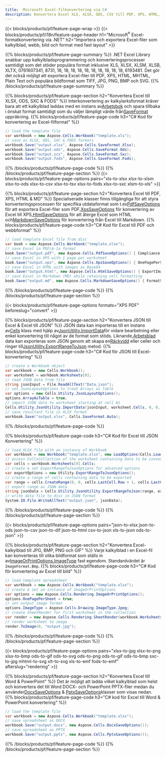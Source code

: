 ```yaml
---
title:  Microsoft Excel-filkonvertering via C#
description: Konvertera Excel XLS, XLSX, ODS, CSV till PDF, XPS, HTML, JPEG, JPEG, 076183, 076183, 8 och bara 1 164 format med 8 andra 4 format kod.
---
```

{{< blocks/products/pf/feature-page-wrap >}}
{{< blocks/products/pf/i18n/feature-page-header h1="Microsoft<sup>&reg;</sup> Excel-formatkonvertering via .NET" h2="Importera och exportera Excel-filer som kalkylblad, webb, bild och format med fast layout" >}}

{{% blocks/products/pf/feature-page-summary %}}
.NET Excel Library snabbar upp kalkylbladsprogrammering och konverteringsprocesser samtidigt som det stöder populära format inklusive XLS, XLSX, XLSM, XLSB, XLTX, 0761607341, 8731, 18, 18, 18, 18, 18, 18, 18, 18, 18, 18, 6193481. Det gör det också möjligt att exportera Excel-filer till PDF, XPS, HTML, MHTML, Plain Text och populära bildformat som TIFF, JPG, PNG, BMP och SVG.
{{% /blocks/products/pf/feature-page-summary %}}

{{% blocks/products/pf/feature-page-section h2="Konvertera Excel till XLSX, ODS, SXC & FODS" %}}
 Interkonvertering av kalkylarksformat kräver bara att ett kalkylblad laddas med en instans av[Arbetsbok](https://reference.aspose.com/cells/net/aspose.cells/workbook) och spara tillbaka i önskat format samtidigt som du väljer lämpligt värde från[SaveFormat](https://reference.aspose.com/cells/net/aspose.cells/saveformat) uppräkning.
{{% blocks/products/pf/feature-page-code h3="C# Kod för konvertering av Excel-filformat" %}}

```cs
// load the template file
var workbook = new Aspose.Cells.Workbook("template.xls");
// save as XLSX, ODS, SXC & FODS formats
workbook.Save("output.xlsx", Aspose.Cells.SaveFormat.Xlsx);
workbook.Save("output.ods", Aspose.Cells.SaveFormat.Ods);
workbook.Save("output.scx", Aspose.Cells.SaveFormat.Sxc);
workbook.Save("output.fods", Aspose.Cells.SaveFormat.Fods);
```
{{% /blocks/products/pf/feature-page-code %}}
{{% /blocks/products/pf/feature-page-section %}}
{{< blocks/products/pf/feature-page-options pairs="xls-to-xlsx xlsx-to-xlsm xlsx-to-ods xlsx-to-csv xlsx-to-tsv xlsx-to-fods xlsx-to-sxc xlsm-to-xls" >}}


{{% blocks/products/pf/feature-page-section h2="Konvertera Excel till PDF, XPS, HTML & MD" %}}
 Specialiserade klasser finns tillgängliga för att styra konverteringsprocessen för specifika utdataformat som t.ex[PdfSaveOptions](https://reference.aspose.com/cells/net/aspose.cells/pdfsaveoptions) för att exportera Excel-filer som PDF,[XpsSaveOptions](https://reference.aspose.com/cells/net/aspose.cells/xpssaveoptions) för konvertering av Excel till XPS,[HtmlSaveOptions](https://reference.aspose.com/cells/net/aspose.cells/htmlsaveoptions) för att återge Excel som HTML och[MarkdownSaveOptions](https://reference.aspose.com/cells/net/aspose.cells/markdownsaveoptions) för konvertering från Excel till Markdown.
{{% blocks/products/pf/feature-page-code h3="C# Kod för Excel till PDF och webbformat" %}}

```cs
// load template Excel file from disc
var book = new Aspose.Cells.Workbook("template.xlsx");
// save Excel in PDF/A-1a format
book.Save("output.pdf", new Aspose.Cells.PdfSaveOptions() { Compliance = PdfComplianceVersion.PdfA1a });
// save Excel in XPS with 1 page per worksheet
book.Save("output.xps", new Aspose.Cells.XpsSaveOptions() { OnePagePerSheet = true });
// save Excel in HTML with images as Base64
book.Save("output.html", new Aspose.Cells.HtmlSaveOptions() { ExportImagesAsBase64 = true });
// save Excel in Markdown (MD) while retaining cell formatting
book.Save("output.md", new Aspose.Cells.MarkdownSaveOptions() { FormatStrategy = Cells.CellValueFormatStrategy.CellStyle });
```
{{% /blocks/products/pf/feature-page-code %}}
{{% /blocks/products/pf/feature-page-section %}}

{{< blocks/products/pf/feature-page-options formats="XPS PDF" beforeslug="convert" >}}

{{% blocks/products/pf/feature-page-section h2="Konvertera JSON till Excel & Excel till JSON" %}}
 JSON data kan importeras till en instans av[Cells](https://reference.aspose.com/cells/net/aspose.cells/cells) klass med hjälp av[JsonUtility.ImportData](https://reference.aspose.com/cells/net/aspose.cells.utility/jsonutility/methods/importdata)för vidare bearbetning eller enkel konvertering till något av de format som stöds. Liknande,[Arbetsblad](https://reference.aspose.com/cells/net/aspose.cells/worksheet) data kan exporteras som JSON genom att skapa en[Räckvidd](https://reference.aspose.com/cells/net/aspose.cells/range) eller celler och ringer till[JsonUtility.ExportRangeToJson](https://reference.aspose.com/cells/net/aspose.cells.utility/jsonutility/methods/exportrangetojson) metod.
{{% blocks/products/pf/feature-page-code h3="C# Kod för JSON till Excel-konvertering" %}}
```cs
// create a Workbook object
var workbook = new Cells.Workbook();
var worksheet = workbook.Worksheets[0];
// read JSON data from file
string jsonInput = File.ReadAllText("Data.json");
// set JsonLayoutOptions to treat Arrays as Table
var options = new Cells.Utility.JsonLayoutOptions();
options.ArrayAsTable = true;
// import JSON data to worksheet starting at cell A1
Cells.Utility.JsonUtility.ImportData(jsonInput, worksheet.Cells, 0, 0, options);
// save resultant file in XLSX format
workbook.Save("output.xlsx", Cells.SaveFormat.Auto); 
```
{{% /blocks/products/pf/feature-page-code %}}

{{% blocks/products/pf/feature-page-code h3="C# Kod för Excel till JSON Konvertering" %}}
```cs
// load XLSX file with an instance of Workbook
var workbook = new Workbook("template.xlsx", new LoadOptions(Cells.LoadFormat.Auto));
// access CellsCollection of the worksheet containing data to be converted
var cells = workbook.Worksheets[0].Cells;
// create & set ExportRangeToJsonOptions for advanced options
var exportOptions = new Utility.ExportRangeToJsonOptions();
// create a range of cells containing data to be exported
var range = cells.CreateRange(0, 0, cells.LastCell.Row + 1, cells.LastCell.Column + 1);
// export range as JSON data
string jsonData = Cells.Utility.JsonUtility.ExportRangeToJson(range, exportOptions);
// write data file to disc in JSON format
System.IO.File.WriteAllText("output.json", jsonData); 
```
{{% /blocks/products/pf/feature-page-code %}}
{{% /blocks/products/pf/feature-page-section %}}

{{< blocks/products/pf/feature-page-options pairs="json-to-xlsx json-to-ods json-to-csv json-to-dif json-to-html csv-to-json xls-to-json ods-to-json" >}}

{{% blocks/products/pf/feature-page-section h2="Konvertera Excel-kalkylblad till JPG, BMP, PNG och GIF" %}}
 Varje kalkylblad i en Excel-fil kan konverteras till olika bildformat som ställs in av[ImageOrPrintOptions.ImageType](https://reference.aspose.com/cells/net/aspose.cells.rendering/imageorprintoptions/properties/imagetype) fast egendom. Standardvärdet är `ImageFormat.Bmp`.
{{% blocks/products/pf/feature-page-code h3="C# Kod för konvertering av Excel till bild" %}}
```cs
// load template spreadsheet
var workbook = new Aspose.Cells.Workbook("template.xlsx");
// create & set an instance of ImageOrPrintOptions
var options = new Aspose.Cells.Rendering.ImageOrPrintOptions();
options.OnePagePerSheet = true;
// set output image format
options.ImageType = Aspose.Cells.Drawing.ImageType.Jpeg;
// create SheetRender for first worksheet in the collection
var render = new Aspose.Cells.Rendering.SheetRender(workbook.Worksheets[0], options);
// render worksheet to image
render.ToImage(0, "output.jpg");
```
{{% /blocks/products/pf/feature-page-code %}}
{{% /blocks/products/pf/feature-page-section %}}

{{< blocks/products/pf/feature-page-options pairs="xlsx-to-jpg xlsx-to-png xlsx-to-bmp ods-to-gif ods-to-svg ods-to-png ods-to-gif ods-to-bmp sxc-to-jpg mhtml-to-svg xlt-to-svg xls-to-emf fods-to-emf" afterslug="rendering" >}}

{{% blocks/products/pf/feature-page-section h2="Konvertera Excel till Word & PowerPoint" %}}
 Det är möjligt att ladda vilket kalkylblad som helst och konvertera det till Word DOCX- och PowerPoint PPTX-filer medan du använder[DocxSaveOptions](https://reference.aspose.com/cells/net/aspose.cells/docxsaveoptions) & [PptxSaveOptions](https://reference.aspose.com/cells/net/aspose.cells/pptxsaveoptions)klasser som visas nedan.
{{% blocks/products/pf/feature-page-code h3="C# kod för Excel till Word & PowerPoint konvertering" %}}
```cs
// load the template file
var workbook = new Aspose.Cells.Workbook("template.xlsx");
// save spreadsheet as DOCX
workbook.Save("output.docx", new Aspose.Cells.DocxSaveOptions());
// save spreadsheet as PPTX
workbook.Save("output.pptx", new Aspose.Cells.PptxSaveOptions());
```
{{% /blocks/products/pf/feature-page-code %}}
{{% /blocks/products/pf/feature-page-section %}}

